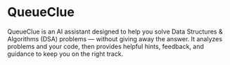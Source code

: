 # QueueClue
QueueClue is an AI assistant designed to help you solve Data Structures &amp; Algorithms (DSA) problems — without giving away the answer. It analyzes problems and your code, then provides helpful hints, feedback, and guidance to keep you on the right track.
